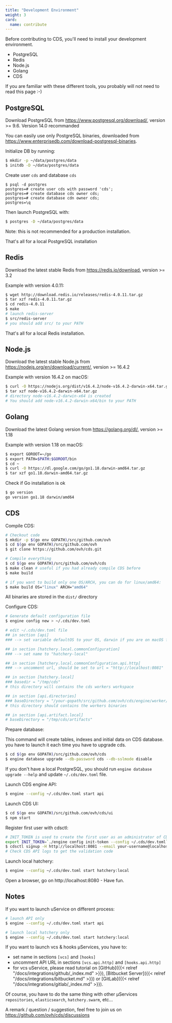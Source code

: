 ```yaml
---
title: "Development Environment"
weight: 3
card: 
  name: contribute
---
```


Before contributing to CDS, you'll need to install your
development environment. 

* PostgreSQL
* Redis
* Node.js
* Golang
* CDS

If you are familiar with these different tools, you probably will not need to read this page :-)

## PostgreSQL

Download PostgreSQL from https://www.postgresql.org/download/, version >= 9.6. Version 14.0 recommanded

You can easily use only PostgreSQL binaries, downloaded from https://www.enterprisedb.com/download-postgresql-binaries.

Initialize DB by running:

```bash
$ mkdir -p ~/data/postgres/data
$ initdb -D ~/data/postgres/data
```

Create user `cds` and database `cds`

```
$ psql -d postgres
postgres=# create user cds with password 'cds';
postgres=# create database cds owner cds;
postgres=# create database cdn owner cds;
postgres=\q
```

Then launch PostgreSQL with:

```bash
$ postgres -D ~/data/postgres/data
```

Note: this is not recommended for a production installation.

That's all for a local PostgreSQL installation

## Redis

Download the latest stable Redis from https://redis.io/download, version >= 3.2

Example with version 4.0.11:

```bash
$ wget http://download.redis.io/releases/redis-4.0.11.tar.gz
$ tar xzf redis-4.0.11.tar.gz
$ cd redis-4.0.11
$ make
# launch redis-server
$ src/redis-server
# you should add src/ to your PATH
```

That's all for a local Redis installation.


## Node.js

Download the latest stable Node.js from https://nodejs.org/en/download/current/, version >= 16.4.2

Example with version 16.4.2 on macOS:

```bash
$ curl -O https://nodejs.org/dist/v16.4.2/node-v16.4.2-darwin-x64.tar.gz
$ tar xzf node-v16.4.2-darwin-x64.tar.gz
# directory node-v16.4.2-darwin-x64 is created
# You should add node-v16.4.2-darwin-x64/bin to your PATH
```

## Golang

Download the latest Golang version from https://golang.org/dl/, version >= 1.18

Example with version 1.18 on macOS:

```bash
$ export GOROOT=~/go
$ export PATH=$PATH:$GOROOT/bin
$ cd ~
$ curl -O https://dl.google.com/go/go1.18.darwin-amd64.tar.gz
$ tar xzf go1.18.darwin-amd64.tar.gz
```

Check if Go installation is ok

```bash
$ go version
go version go1.18 darwin/amd64
```

## CDS

Compile CDS:

```bash
# Checkout code
$ mkdir -p $(go env GOPATH)/src/github.com/ovh
$ cd $(go env GOPATH)/src/github.com/ovh
$ git clone https://github.com/ovh/cds.git

# Compile everything
$ cd $(go env GOPATH)/src/github.com/ovh/cds
$ make clean # useful if you had already compile CDS before
$ make build

# if you want to build only one OS/ARCH, you can do for linux/amd64:
$ make build OS="linux" ARCH="amd64"
```

All binaries are stored in the `dist/` directory

Configure CDS:

```bash
# Generate default configuration file
$ engine config new > ~/.cds/dev.toml

# edit ~/.cds/dev.toml file 
## in section [api]
### --> set variable defaultOS to your OS, darwin if you are on macOS for example

## in section [hatchery.local.commonConfiguration]
### --> set name to "hatchery-local"

## in section [hatchery.local.commonConfiguration.api.http]
### --> uncomment url, should be set to url = "http://localhost:8081" 

## in section [hatchery.local]
### basedir = "/tmp/cds" 
# this directory will contains the cds workers workspace

## in section [api.directories]
### baseDirectory = "/your-gopath/src/github.com/ovh/cds/engine/worker/dist" 
# this directory should contains the workers binaries

## in section [api.artifact.local]
# baseDirectory = "/tmp/cds/artifacts"

```

Prepare database:

This command will create tables, indexes and initial data on CDS database.
you have to launch it each time you have to upgrade cds.

```bash
$ cd $(go env GOPATH)/src/github.com/ovh/cds
$ engine database upgrade --db-password cds --db-sslmode disable
```

If you don't have a local PostgreSQL, you should run `engine database upgrade --help`
and update `~/.cds/dev.toml` file.

Launch CDS engine API:

```bash
$ engine --config ~/.cds/dev.toml start api
```

Launch CDS UI:

```bash
$ cd $(go env GOPATH)/src/github.com/ovh/cds/ui
$ npm start
```

Register first user with cdsctl:

```bash
# INIT_TOKEN is used to create the first user as an administrator of CDS.
export INIT_TOKEN=`./engine config init-token --config ~/.cds/dev.toml`
$ cdsctl signup -H http://localhost:8081 --email your-username@localhost.local --fullname yourFullname --username your-username
# Check CDS API logs to get the validation code
```

Launch local hatchery:

```bash
$ engine --config ~/.cds/dev.toml start hatchery:local
```

Open a browser, go on http://localhost:8080 - Have fun.

## Notes

If you want to launch uService on different process:

```bash
# launch API only
$ engine --config ~/.cds/dev.toml start api

# launch local hatchery only
$ engine --config ~/.cds/dev.toml start hatchery:local
```

If you want to launch vcs & hooks µServices, you have to:

- set name in sections `[vcs]` and `[hooks]`
- uncomment API URL in sections `[vcs.api.http]` and `[hooks.api.http]`
- for vcs uService, please read tutorial on [GitHub]({{< relref "/docs/integrations/github/_index.md" >}}), [Bitbucket Server]({{< relref "/docs/integrations/bitbucket.md" >}}) or [GitLab]({{< relref "/docs/integrations/gitlab/_index.md" >}}).

Of course, you have to do the same thing with other µServices `repositories`, `elasticsearch`, `hatchery.swarm`, etc...

A remark / question / suggestion, feel free to join us on https://github.com/ovh/cds/discussions